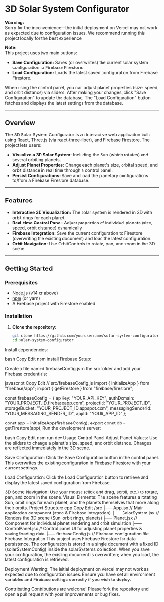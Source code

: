 # 3D Solar System Configurator

**Warning:**  
Sorry for the inconvenience—the initial deployment on Vercel may not work as expected due to configuration issues. We recommend running this project locally for the best experience.

**Note:**  
This project uses two main buttons:
- **Save Configuration:** Saves (or overwrites) the current solar system configuration to Firebase Firestore.
- **Load Configuration:** Loads the latest saved configuration from Firebase Firestore.

When using the control panel, you can adjust planet properties (size, speed, and orbit distance) via sliders. After making your changes, click "Save Configuration" to update the database. The "Load Configuration" button fetches and displays the latest settings from the database.

---

## Overview

The 3D Solar System Configurator is an interactive web application built using React, Three.js (via react‑three‑fiber), and Firebase Firestore. The project lets users:
- **Visualize a 3D Solar System:** Including the Sun (which rotates) and several orbiting planets.
- **Adjust Planet Properties:** Change each planet's size, orbital speed, and orbit distance in real time through a control panel.
- **Persist Configurations:** Save and load the planetary configurations to/from a Firebase Firestore database.

---

## Features

- **Interactive 3D Visualization:** The solar system is rendered in 3D with orbit rings for each planet.
- **Real-time Control Panel:** Adjust properties of individual planets (size, speed, orbit distance) dynamically.
- **Firebase Integration:** Save the current configuration to Firestore (overwriting the existing document) and load the latest configuration.
- **Orbit Navigation:** Use OrbitControls to rotate, pan, and zoom in the 3D scene.

---

## Getting Started

### Prerequisites

- [Node.js](https://nodejs.org/en/) (v14 or above)
- [npm](https://www.npmjs.com/) (or yarn)
- A Firebase project with Firestore enabled

### Installation

1. **Clone the repository:**

   ```bash
   git clone https://github.com/yourusername/solar-system-configurator.git
   cd solar-system-configurator
Install dependencies:

bash
Copy
Edit
npm install
Firebase Setup:

Create a file named firebaseConfig.js in the src folder and add your Firebase credentials:

javascript
Copy
Edit
// src/firebaseConfig.js
import { initializeApp } from "firebase/app";
import { getFirestore } from "firebase/firestore";

const firebaseConfig = {
  apiKey: "YOUR_API_KEY",
  authDomain: "YOUR_PROJECT_ID.firebaseapp.com",
  projectId: "YOUR_PROJECT_ID",
  storageBucket: "YOUR_PROJECT_ID.appspot.com",
  messagingSenderId: "YOUR_MESSAGING_SENDER_ID",
  appId: "YOUR_APP_ID"
};

const app = initializeApp(firebaseConfig);
export const db = getFirestore(app);
Run the development server:

bash
Copy
Edit
npm run dev
Usage
Control Panel
Adjust Planet Values:
Use the sliders to change a planet's size, speed, and orbit distance. Changes are reflected immediately in the 3D scene.

Save Configuration:
Click the Save Configuration button in the control panel. This overwrites the existing configuration in Firebase Firestore with your current settings.

Load Configuration:
Click the Load Configuration button to retrieve and display the latest saved configuration from Firebase.

3D Scene
Navigation:
Use your mouse (click and drag, scroll, etc.) to rotate, pan, and zoom in the scene.
Visual Elements:
The scene features a rotating Sun, orbit rings for each planet, and the planets themselves that move along their orbits.
Project Structure
cpp
Copy
Edit
/src
  ├── App.jsx             // Main application component (state & Firebase integration)
  ├── SolarSystem.jsx     // Renders the 3D scene (Sun, orbit rings, planets)
  ├── Planet.jsx          // Component for individual planet rendering and orbit simulation
  ├── ControlPanel.jsx    // Control panel UI for adjusting planet properties & saving/loading data
  ├── firebaseConfig.js   // Firebase configuration file
Firebase Integration
This project uses Firebase Firestore for data persistence. The configuration is stored in a single document with a fixed ID (solarSystemConfig) inside the solarSystems collection. When you save your configuration, the existing document is overwritten; when you load, the latest configuration is retrieved.

Deployment
Warning:
The initial deployment on Vercel may not work as expected due to configuration issues. Ensure you have set all environment variables and Firebase settings correctly if you wish to deploy.

Contributing
Contributions are welcome! Please fork the repository and open a pull request with your improvements or bug fixes.

